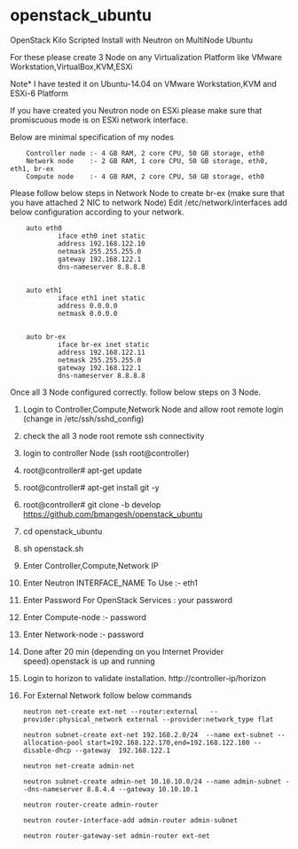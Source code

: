 # openstack_ubuntu
OpenStack Kilo  Scripted Install with Neutron on MultiNode Ubuntu

For these please create 3 Node on any Virtualization Platform like VMware Workstation,VirtualBox,KVM,ESXi

Note* I have tested it on Ubuntu-14.04 on VMware Workstation,KVM and ESXi-6 Platform 

If you have created you Neutron node on ESXi please make sure that promiscuous mode is on ESXi network interface.


Below are minimal specification of my nodes

        Controller node :- 4 GB RAM, 2 core CPU, 50 GB storage, eth0 
        Network node    :- 2 GB RAM, 1 core CPU, 50 GB storage, eth0, eth1, br-ex 
        Compute node    :- 4 GB RAM, 2 core CPU, 50 GB storage, eth0 

Please follow below steps in Network Node to create br-ex (make sure that you have attached 2 NIC to network Node)
Edit /etc/network/interfaces add below configuration according to your network.


        auto eth0
                iface eth0 inet static
                address 192.168.122.10
                netmask 255.255.255.0
                gateway 192.168.122.1
                dns-nameserver 8.8.8.8


        auto eth1
                iface eth1 inet static
                address 0.0.0.0
                netmask 0.0.0.0


        auto br-ex
                iface br-ex inet static
                address 192.168.122.11
                netmask 255.255.255.0
                gateway 192.168.122.1
                dns-nameserver 8.8.8.8
        
        
Once all 3 Node configured correctly. follow below  steps on 3  Node.
1. Login to Controller,Compute,Network Node and allow root remote login (change in /etc/ssh/sshd_config)
2. check the all 3 node root remote ssh connectivity 
3. login to controller Node (ssh root@controller)
4. root@controller# apt-get update
5. root@controller# apt-get install git -y
6. root@controller# git clone -b develop https://github.com/bmangesh/openstack_ubuntu
7. cd openstack_ubuntu
8. sh openstack.sh
7. Enter Controller,Compute,Network IP
8. Enter Neutron INTERFACE_NAME To Use :- eth1
9. Enter Password For OpenStack Services : your password
10. Enter Compute-node :- password
11. Enter Network-node :- password
12. Done after 20 min (depending on you Internet Provider speed).openstack is up and running 
13. Login to horizon to validate installation. http://controller-ip/horizon
14. For External Network follow below commands

        neutron net-create ext-net --router:external   --provider:physical_network external --provider:network_type flat

        neutron subnet-create ext-net 192.168.2.0/24  --name ext-subnet --allocation-pool start=192.168.122.170,end=192.168.122.180 --disable-dhcp --gateway  192.168.122.1

        neutron net-create admin-net

        neutron subnet-create admin-net 10.10.10.0/24 --name admin-subnet --dns-nameserver 8.8.4.4 --gateway 10.10.10.1

        neutron router-create admin-router

        neutron router-interface-add admin-router admin-subnet

        neutron router-gateway-set admin-router ext-net


